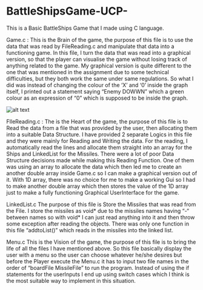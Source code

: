 # BattleShipsGame-UCP-
This is a Basic BattleShips Game that I made using C language. 

Game.c :
This is the Brain of the game, the purpose of this file is to use the data that was read by FileReading.c and manipulate that data into a functioning game. In this file, I turn the
data that was read into a graphical version, so that the player can visualise the game without losing track of anything related to the game. My graphical version is quite different to the one that was mentioned in the assignment due to some technical difficulties, but they both work the same under same regulations. So what I did was instead of changing the colour of the ‘X’ and ‘0’ inside the graph itself, I printed out a statement saying “Enemy DOWWN” which a green colour as an expression of “0” which is supposed to be inside the graph.

![alt text](https://i.imgur.com/XayOpC5.png)

FIleReading.c :
The is the Heart of the game, the purpose of this file is to Read the data from a file that was provided by the user, then allocating them into a suitable Data Structure. I have provided 2 separate Logics in this file and they were mainly for Reading and Writing the data. For the reading, I automatically read the lines and allocate them straight into an array for the Ships and LinkedList for the Missiles. There were a lot of poor Data Structure decisions made while making this Reading Function. One of them was using an array to allocate the data which then led me to create an another double array inside Game.c so I can make a graphical version out of it. With 1D array, there was no choice for me to make a working Gui so I had to make another double array which then stores the value of the 1D array just to make a fully functioning Graphical UserInterface for the game.

LinkedList.c
The purpose of this file is Store the Missiles that was read from the File. I store the missiles as void* due to the missiles names having “-“ between names so with void* I can just read anything into it and then throw some exception after reading the objects. There was only one function in this file “addtoList()” which reads in the missiles into the linked list.

Menu.c
This is the Vision of the game, the purpose of this file is to bring the life of all the files I have mentioned above. So this file basically display the user with a menu so the user can choose whatever he/she desires but before the Player execute the Menu.c it has to input two file names in the order of “boardFile MissileFile” to run the program. Instead of using the if statements for the userInputs I end up using switch cases which I think is the most suitable way to implement in this situation.
